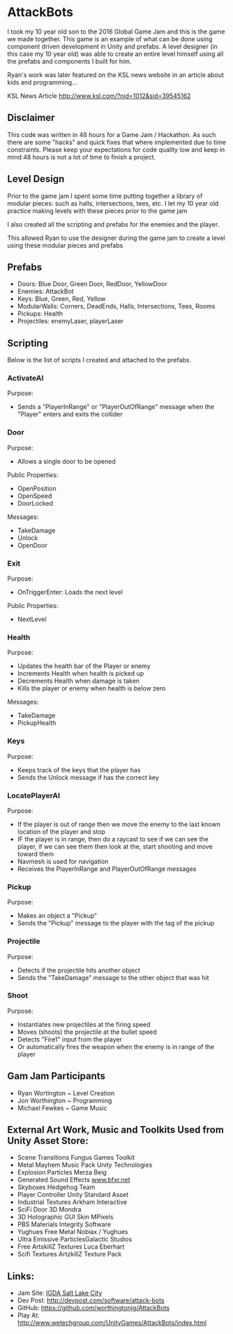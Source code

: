 # AttackBots

I took my 10 year old son to the 2016 Global Game Jam and this is the game we made together.  This game is an example of what can be done using component driven development in Unity and prefabs.  A level designer (in this case my 10 year old) was able to create an entire level himself using all the prefabs and components I built for him.

Ryan's work was later featured on the KSL news website in an article about kids and programming...

KSL News Article <http://www.ksl.com/?nid=1012&sid=39545162>

## Disclaimer

This code was written in 48 hours for a Game Jam / Hackathon.  As such there are some "hacks" and quick fixes that where implemented
due to time constraints.  Please keep your expectations for code quality low and keep in mind 48 hours is not a lot of time to finish a project.

## Level Design

Prior to the game jam I spent some time putting together a library of modular pieces: such as halls, intersections, tees, etc.  I let my 10 year old
practice making levels with these pieces prior to the game jam

I also created all the scripting and prefabs for the enemies and the player.  

This allowed Ryan to use the designer during the game jam to create a level using these modular pieces and prefabs  

## Prefabs

- Doors: Blue Door, Green Door, RedDoor, YellowDoor
- Enemies: AttackBot
- Keys: Blue, Green, Red, Yellow
- ModularWalls: Corners, DeadEnds, Halls, Intersections, Tees, Rooms
- Pickups: Health
- Projectiles: enemyLaser, playerLaser

## Scripting

Below is the list of scripts I created and attached to the prefabs.

### ActivateAI

Purpose: 

- Sends a "PlayerInRange" or "PlayerOutOfRange" message when the "Player" enters and exits the collider

### Door

Purpose:

- Allows a single door to be opened

Public Properties:

- OpenPosition
- OpenSpeed
- DoorLocked

Messages:

- TakeDamage
- Unlock
- OpenDoor

### Exit

Purpose:

- OnTriggerEnter: Loads the next level

Public Properties:

- NextLevel

### Health

Purpose:

- Updates the health bar of the Player or enemy
- Increments Health when health is picked up
- Decrements Health when damage is taken
- Kills the player or enemy when health is below zero

Messages:

- TakeDamage
- PickupHealth

### Keys

Purpose:

- Keeps track of the keys that the player has
- Sends the Unlock message if has the correct key 

### LocatePlayerAI

Purpose:

- If the player is out of range then we move the enemy to the last known location of the player and stop
- IF the player is in range, then do a raycast to see if we can see the player, if we can see them then look at the, start shooting and move toward them
- Navmesh is used for navigation
- Receives the PlayerInRange and PlayerOutOfRange messages

### Pickup

Purpose:

- Makes an object a "Pickup"
- Sends the "Pickup" message to the player with the tag of the pickup 

### Projectile

Purpose:

- Detects if the projectile hits another object
- Sends the "TakeDamage" message to the other object that was hit

### Shoot

Purpose:

- Instantiates new projectiles at the firing speed
- Moves (shoots) the projectile at the bullet speed
- Detects "Fire1" input from the player
- Or automatically fires the weapon when the enemy is in range of the player

## Gam Jam Participants

- Ryan Wortington ~ Level Creation 
- Jon Worthington ~ Programming   
- Michael Fewkes ~ Game Music 

## External Art Work, Music and Toolkits Used from Unity Asset Store:

- Scene Transitions Fungus Games Toolkit
- Metal Mayhem Music Pack Unity Technologies
- Explosion Particles Merza Beig
- Generated Sound Effects www.bfxr.net
- Skyboxes  Hedgehog Team
- Player Controller Unity Standard Asset
- Industrial Textures Arkham Interactive
- SciFi Door  3D Mondra
- 3D Holographic GUI Skin MPixels
- PBS Materials  Integrity Software
- Yughues Free Metal Nobiax / Yughues
- Ultra Emissive ParticlesGalactic Studios
- Free ArtskillZ Textures Luca Eberhart
- Scifi Textures  ArtzkillZ Texture Pack

## Links:

- Jam Site: [IGDA Salt Lake City](http://globalgamejam.org/2016/jam-sites/igda-salt-lake-city)
- Dev Post: <http://devpost.com/software/attack-bots>
- GitHub: <https://github.com/worthingtonjg/AttackBots>
- Play At: <http://www.wetechgroup.com/UnityGames/AttackBots/index.html>
